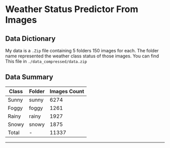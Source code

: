 # Weather Status Predictor From Images

## Data Dictionary

My data is a `.Zip` file containing 5 folders 150 images for
each. The folder name represented the weather class status of those images.
You can find This file in `./data_compressed/data.zip`

## Data Summary

| Class   |   Folder  |   Images Count  |
---       | ---       | ---             |
| Sunny   | sunny     | 6274             |
| Foggy   | foggy     | 1261             |
| Rainy   | rainy     | 1927             |
| Snowy   | snowy     | 1875             |
| Total   | -         | 11337            |
---
